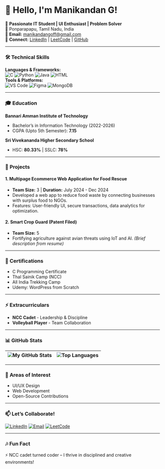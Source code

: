 # 👋 Hello, I'm Manikandan G!  
🎯 **Passionate IT Student | UI Enthusiast | Problem Solver**  
📍 Ponparapapu, Tamil Nadu, India  
📧 **Email:** [manikandangoff@gmail.com](mailto:manikandangoff@gmail.com)  
🔗 **Connect:** [LinkedIn](https://linkedin.com/in/yourprofile) | [LeetCode](https://leetcode.com/yourprofile) | [GitHub](https://github.com/yourusername)  

---

### 🛠️ **Technical Skills**  
**Languages & Frameworks:**  
![C](https://img.shields.io/badge/C-00599C?style=flat&logo=c&logoColor=white)
![Python](https://img.shields.io/badge/Python-3776AB?style=flat&logo=python&logoColor=white)
![Java](https://img.shields.io/badge/Java-ED8B00?style=flat&logo=openjdk&logoColor=white)
![HTML](https://img.shields.io/badge/HTML-E34F26?style=flat&logo=html5&logoColor=white)  
**Tools & Platforms:**  
![VS Code](https://img.shields.io/badge/VS_Code-007ACC?style=flat&logo=visual-studio-code&logoColor=white)
![Figma](https://img.shields.io/badge/Figma-F24E1E?style=flat&logo=figma&logoColor=white)
![MongoDB](https://img.shields.io/badge/MongoDB-47A248?style=flat&logo=mongodb&logoColor=white)  

---

### 🎓 **Education**  
**Bannari Amman Institute of Technology**  
- Bachelor’s in Information Technology (2022-2026)  
- CGPA (Upto 5th Semester): **7.15**  

**Sri Vivekananda Higher Secondary School**  
- HSC: **80.33%** | SSLC: **78%**  

---

### 🚀 **Projects**  
#### **1. Multipage Ecommerce Web Application for Food Rescue**  
- **Team Size:** 3 | **Duration:** July 2024 - Dec 2024  
- Developed a web app to reduce food waste by connecting businesses with surplus food to NGOs.  
- Features: User-friendly UI, secure transactions, data analytics for optimization.  

#### **2. Smart Crop Guard (Patent Filed)**  
- **Team Size:** 5  
- Fortifying agriculture against avian threats using IoT and AI. *(Brief description from resume)*  

---

### 📜 **Certifications**  
- C Programming Certificate  
- Thal Sainik Camp (NCC)  
- All India Trekking Camp  
- Udemy: WordPress from Scratch  

---

### ⚡ **Extracurriculars**  
- **NCC Cadet** - Leadership & Discipline  
- **Volleyball Player** - Team Collaboration  

---

### 📊 **GitHub Stats**  
| ![My GitHub Stats](https://github-readme-stats.vercel.app/api?username=YOUR_USERNAME&show_icons=true&theme=radical&hide_border=true) | ![Top Languages](https://github-readme-stats.vercel.app/api/top-langs/?username=YOUR_USERNAME&layout=compact&theme=radical&hide_border=true) |
|------------------------------------------------------------------------------------------------------------------------------------|----------------------------------------------------------------------------------------------------------------------------------------------|

---

### 🌟 **Areas of Interest**  
- UI/UX Design  
- Web Development  
- Open-Source Contributions  

---

### 📫 **Let’s Collaborate!**  
[![LinkedIn](https://img.shields.io/badge/LinkedIn-0A66C2?style=for-the-badge&logo=linkedin&logoColor=white)](https://linkedin.com/in/yourprofile)
[![Email](https://img.shields.io/badge/Gmail-D14836?style=for-the-badge&logo=gmail&logoColor=white)](mailto:manikandangoff@gmail.com)
[![LeetCode](https://img.shields.io/badge/LeetCode-FFA116?style=for-the-badge&logo=leetcode&logoColor=white)](https://leetcode.com/yourprofile)  

---

### 🎶 **Fun Fact**  
⚡ NCC cadet turned coder – I thrive in disciplined and creative environments!  

